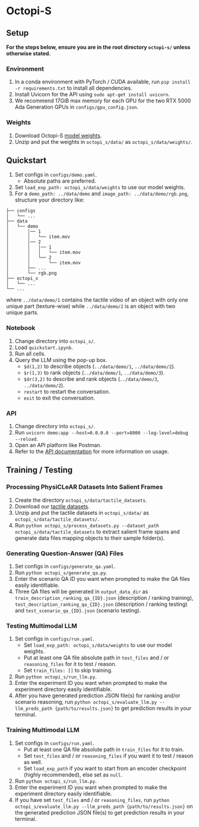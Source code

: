 # Octopi-S
## Setup
**For the steps below, ensure you are in the root directory `octopi-s/` unless otherwise stated.**

### Environment
1. In a conda environment with PyTorch / CUDA available, run `pip install -r requirements.txt` to install all dependencies.
2. Install Uvicorn for the API using `sudo apt-get install uvicorn`.
3. We recommend 17GiB max memory for each GPU for the two RTX 5000 Ada Generation GPUs in `configs/gpu_config.json`.

### Weights
1. Download Octopi-S [model weights](https://drive.google.com/file/d/1YMn6V5W-_qvDlCbVSdZiufe729BOEl-A/view?usp=sharing).
2. Unzip and put the weights in `octopi_s/data/` as `octopi_s/data/weights/`.


## Quickstart
1. Set configs in `configs/demo.yaml`.
    * Absolute paths are preferred.
2. Set `load_exp_path: octopi_s/data/weights` to use our model weights.
3. For a `demo_path: ../data/demo` and `image_path: ../data/demo/rgb.png`, structure your directory like:
```
├── configs
│   └── ...
├── data
│   └── demo
│       │── 1
│       │   └── item.mov
│       │── 2
│       │   │── 1
│       │   │   └── item.mov
│       │   └── 2
│       │       └── item.mov
│       ├── ...
│       └── rgb.png
├── octopi_s
│   └── ...
└── ...
```
where `../data/demo/1` contains the tactile video of an object with only one unique part (texture-wise) while `../data/demo/2` is an object with two unique parts.

### Notebook
1. Change directory into `octopi_s/`.
2. Load `quickstart.ipynb`.
3. Run all cells.
4. Query the LLM using the pop-up box.
    * `$d(1,2)` to describe objects (`../data/demo/1`, `../data/demo/2`).
    * `$r(1,3)` to rank objects (`../data/demo/1`, `../data/demo/3`).
    * `$dr(3,2)` to describe and rank objects (`../data/demo/3`, `../data/demo/2`).
    * `restart` to restart the conversation.
    * `exit` to exit the conversation.

### API
1. Change directory into `octopi_s/`.
2. Run `uvicorn demo:app --host=0.0.0.0 --port=8000 --log-level=debug --reload`.
3. Open an API platform like Postman.
4. Refer to the [API documentation](https://github.com/clear-nus/octopi-s/wiki/API) for more information on usage.


## Training / Testing
### Processing PhysiCLeAR Datasets Into Salient Frames
1. Create the directory `octopi_s/data/tactile_datasets`.
2. Download our [tactile datasets](https://drive.google.com/file/d/1ckSzE4DxSiq4U34gWBIUGreImryLw94c/view?usp=drive_link).
3. Unzip and put the tactile datasets in `octopi_s/data/` as `octopi_s/data/tactile_datasets/`.
4. Run `python octopi_s/process_datasets.py --dataset_path octopi_s/data/tactile_datasets` to extract salient frame spans and generate data files mapping objects to their sample folder(s).

### Generating Question-Answer (QA) Files
1. Set configs in `configs/generate_qa.yaml`.
2. Run `python octopi_s/generate_qa.py`.
3. Enter the scenario QA ID you want when prompted to make the QA files easily identifiable.
4. Three QA files will be generated in `output_data_dir` as `train_description_ranking_qa_{ID}.json` (description / ranking training), `test_description_ranking_qa_{ID}.json` (description / ranking testing) and `test_scenario_qa_{ID}.json` (scenario testing).

### Testing Multimodal LLM
1. Set configs in `configs/run.yaml`.
    * Set `load_exp_path: octopi_s/data/weights` to use our model weights.
    * Put at least one QA file absolute path in `test_files` and / or `reasoning_files` for it to test / reason.
    * Set `train_files: []` to skip training.
2. Run `python octopi_s/run_llm.py`.
3. Enter the experiment ID you want when prompted to make the experiment directory easily identifiable.
4. After you have generated prediction JSON file(s) for ranking and/or scenario reasoning, run `python octopi_s/evaluate_llm.py --llm_preds_path {path/to/results.json}` to get prediction results in your terminal.

### Training Multimodal LLM
1. Set configs in `configs/run.yaml`.
    * Put at least one QA file absolute path in `train_files` for it to train.
    * Set `test_files` and / or `reasoning_files` if you want it to test / reason as well.
    * Set `load_exp_path` if you want to start from an encoder checkpoint (highly recommended), else set as `null`.
2. Run `python octopi_s/run_llm.py`.
3. Enter the experiment ID you want when prompted to make the experiment directory easily identifiable.
4. If you have set `test_files` and / or `reasoning_files`, run `python octopi_s/evaluate_llm.py --llm_preds_path {path/to/results.json}` on the generated prediction JSON file(s) to get prediction results in your terminal.